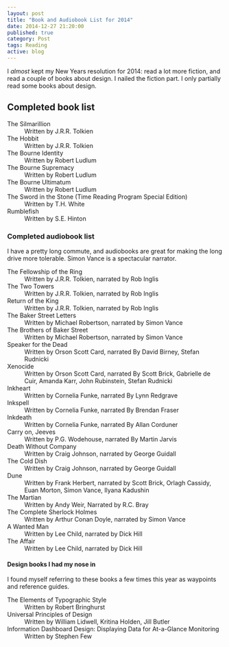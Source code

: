 ```yaml
---
layout: post
title: "Book and Audiobook List for 2014"
date: 2014-12-27 21:20:00
published: true
category: Post
tags: Reading
active: blog
---
```


I *almost* kept my New Years resolution for 2014: read a lot more fiction, and read a couple of books about design. I nailed the fiction part. I only partially read some books about design.

## Completed book list

<dl>

  <dt>The Silmarillion</dt>
  <dd>Written by J.R.R. Tolkien</dd>

  <dt>The Hobbit</dt>
  <dd>Written by J.R.R. Tolkien</dd>

  <dt>The Bourne Identity</dt>
  <dd>Written by Robert Ludlum</dd>

  <dt>The Bourne Supremacy</dt>
  <dd>Written by Robert Ludlum</dd>

  <dt>The Bourne Ultimatum</dt>
  <dd>Written by Robert Ludlum</dd>

  <dt>The Sword in the Stone (Time Reading Program Special Edition)</dt>
  <dd>Written by T.H. White</dd>

  <dt>Rumblefish</dt>
  <dd>Written by S.E. Hinton</dd>

</dl>

### Completed audiobook list

I have a pretty long commute, and audiobooks are great for making the long drive more tolerable. Simon Vance is a spectacular narrator.

<dl>

  <dt>The Fellowship of the Ring</dt>
  <dd>Written by J.R.R. Tolkien, narrated by Rob Inglis</dd>

  <dt>The Two Towers</dt>
  <dd>Written by J.R.R. Tolkien, narrated by Rob Inglis</dd>

  <dt>Return of the King</dt>
  <dd>Written by J.R.R. Tolkien, narrated by Rob Inglis</dd>

  <dt>The Baker Street Letters</dt>
  <dd>Written by Michael Robertson, narrated by Simon Vance</dd>

  <dt>The Brothers of Baker Street</dt>
  <dd>Written by Michael Robertson, narrated by Simon Vance</dd>

  <dt>Speaker for the Dead</dt>
  <dd>Written by Orson Scott Card, narrated By David Birney, Stefan Rudnicki</dd>

  <dt>Xenocide</dt>
  <dd>Written by Orson Scott Card, narrated By Scott Brick, Gabrielle de Cuir, Amanda Karr, John Rubinstein, Stefan Rudnicki</dd>

  <dt>Inkheart<dt>
  <dd>Written by Cornelia Funke, narrated By Lynn Redgrave</dd>

  <dt>Inkspell</dt>
  <dd>Written by Cornelia Funke, narrated By Brendan Fraser</dd>

  <dt>Inkdeath</dt>
  <dd>Written by Cornelia Funke, narrated By Allan Corduner</dd>

  <dt>Carry on, Jeeves</dt>
  <dd>Written by P.G. Wodehouse, narrated By Martin Jarvis</dd>

  <dt>Death Without Company</dt>
  <dd>Written by Craig Johnson, narrated by George Guidall</dd>

  <dt>The Cold Dish</dt>
  <dd>Written by Craig Johnson, narrated by George Guidall</dd>

  <dt>Dune</dt>
  <dd>Written by Frank Herbert, narrated by Scott Brick, Orlagh Cassidy, Euan Morton, Simon Vance, Ilyana Kadushin</dd>

  <dt>The Martian</dt>
  <dd>Written by Andy Weir, Narrated by R.C. Bray</dd>

  <dt>The Complete Sherlock Holmes</dt>
  <dd>Written by Arthur Conan Doyle, narrated by Simon Vance</dd>

  <dt>A Wanted Man</dt>
  <dd>Written by Lee Child, narrated by Dick Hill</dd>

  <dt>The Affair</dt>
  <dd>Written by Lee Child, narrated by Dick Hill</dd>

</dl>

#### Design books I had my nose in

I found myself referring to these books a few times this year as waypoints and reference guides.

<dl>

  <dt>The Elements of Typographic Style</dt>
  <dd>Written by Robert Bringhurst</dd>

  <dt>Universal Principles of Design</dt>
  <dd>Written by William Lidwell, Kritina Holden, Jill Butler</dd>

  <dt>Information Dashboard Design: Displaying Data for At-a-Glance Monitoring</dt>
  <dd>Written by Stephen Few</dd>

</dl>
